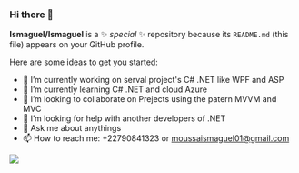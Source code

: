 ### Hi there 👋


**Ismaguel/Ismaguel** is a ✨ _special_ ✨ repository because its `README.md` (this file) appears on your GitHub profile.

Here are some ideas to get you started:

- 🔭 I’m currently working on serval project's C# .NET like WPF and ASP
- 🌱 I’m currently learning C# .NET and cloud Azure
- 👯 I’m looking to collaborate on Prejects using the patern MVVM and MVC
- 🤔 I’m looking for help with another developers of .NET
- 💬 Ask me about anythings
- 📫 How to reach me: +22790841323 or moussaismaguel01@gmail.com


![](https://github-readme-stats.vercel.app/api?username=Ismaguel&theme=tokyonight&hide_border=false&include_all_commits=true&count_private=true)
